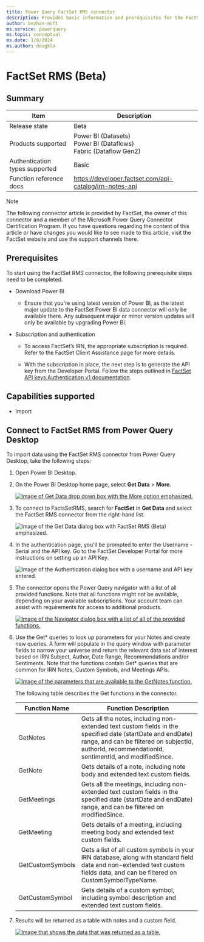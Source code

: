 ```yaml
---
title: Power Query FactSet RMS connector
description: Provides basic information and prerequisites for the FactSet RMS connector, and includes descriptions of the optional input parameters.
author: bezhan-msft
ms.service: powerquery
ms.topic: conceptual
ms.date: 1/8/2024
ms.author: dougklo
---
```


# FactSet RMS (Beta)

## Summary

| Item | Description |
| ------- | ------------|
|Release state | Beta |
| Products supported | Power BI (Datasets)<br/>Power BI (Dataflows)<br/>Fabric (Dataflow Gen2) |
| Authentication types supported| Basic |
| Function reference docs | https://developer.factset.com/api-catalog/irn-notes-api|

> [!NOTE]
> The following connector article is provided by FactSet, the owner of this connector and a member of the Microsoft Power Query Connector Certification Program. If you have questions regarding the content of this article or have changes you would like to see made to this article, visit the FactSet website and use the support channels there.

## Prerequisites

To start using the FactSet RMS connector, the following prerequisite steps need to be completed.

* Download Power BI

  * Ensure that you're using latest version of Power BI, as the latest major update to the FactSet Power BI data connector will only be available there. Any subsequent major or minor version updates will only be available by upgrading Power BI.

* Subscription and authentication

  * To access FactSet’s IRN, the appropriate subscription is required. Refer to the FactSet Client Assistance page for more details.

  * With the subscription in place, the next step is to generate the API key from the Developer Portal. Follow the steps outlined in [FactSet API keys Authentication v1 documentation](https://developer.factset.com/authentication).

## Capabilities supported

* Import

## Connect to FactSet RMS from Power Query Desktop

To import data using the FactSet RMS connector from Power Query Desktop, take the following steps:

1. Open Power BI Desktop.

2. On the Power BI Desktop home page, select **Get Data** > **More**.

    [![Image of Get Data drop down box with the More option emphasized.](./media/factset-rms/open-power-bi.png)](./media/factset-rms/open-power-bi.png#lightbox)

3. To connect to FactsSetRMS, search for **FactSet** in **Get Data** and select the FactSet RMS connector from the right-hand list.

   ![Image of the Get Data dialog box with FactSet RMS (Beta) emphasized.](./media/factset-rms/select-factset-rms.png)

4. In the authentication page, you'll be prompted to enter the Username - Serial and the API key. Go to the FactSet Developer Portal for more instructions on setting up an API Key.

   ![Image of the Authentication dialog box with a username and API key entered.](./media/factset-rms/authentication.png)

5. The connector opens the Power Query navigator with a list of all provided functions. Note that all functions might not be available, depending on your available subscriptions. Your account team can assist with requirements for access to additional products.

   [![Image of the Navigator dialog box with a list of all of the provided functions.](./media/factset-rms/navigator.png)](./media/factset-rms/navigator.png#lightbox)

6. Use the Get\* queries to look up parameters for your Notes and create new queries. A form will populate in the query window with parameter fields to narrow your universe and return the relevant data set of interest based on IRN Subject, Author, Date Range, Recommendations and/or Sentiments. Note that the functions contain Get\* queries that are common for IRN Notes, Custom Symbols, and Meetings APIs.

   [![Image of the parameters that are available to the GetNotes function.](./media/factset-rms/queries.png)](./media/factset-rms/queries.png#lightbox)

   The following table describes the Get functions in the connector.

   | Function Name | Function Description |
   | --------------- | ----------- |
   | GetNotes | Gets all the notes, including non-extended text custom fields in the specified date (startDate and endDate) range, and can be filtered on subjectId, authorId, recommendationId, sentimentId, and modifiedSince. |
   | GetNote | Gets details of a note, including note body and extended text custom fields. |
   | GetMeetings | Gets all the meetings, including non-extended text custom fields in the specified date (startDate and endDate) range, and can be filtered on modifiedSince. |
   | GetMeeting | Gets details of a meeting, including meeting body and extended text custom fields. |
   | GetCustomSymbols | Gets a list of all custom symbols in your IRN database, along with standard field data and non-extended text custom fields data, and can be filtered on CustomSymbolTypeName. |
   | GetCustomSymbol | Gets details of a custom symbol, including symbol description and extended text custom fields.|

7. Results will be returned as a table with notes and a custom field.

   [![Image that shows the data that was returned as a table.](./media/factset-rms/result.png)](./media/factset-rms/result.png#lightbox)
